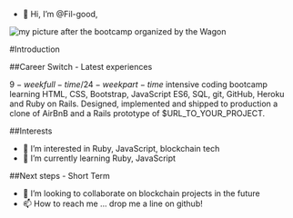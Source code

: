 - 👋 Hi, I’m @Fil-good,

![my picture after the bootcamp organized by the Wagon](https://res.cloudinary.com/dz243iddc/image/upload/v1638956641/WIN_20211207_11_26_21_Pro_ftrlpe.jpg)

#Introduction


##Career Switch - Latest experiences

$9-week full-time/24-week part-time$ intensive coding bootcamp learning HTML, CSS, Bootstrap, JavaScript ES6,
SQL, git, GitHub, Heroku and Ruby on Rails. Designed, implemented and shipped to
production a clone of AirBnB and a Rails prototype of $URL_TO_YOUR_PROJECT.

##Interests

- 👀 I’m interested in Ruby, JavaScript, blockchain tech
- 🌱 I’m currently learning Ruby, JavaScript

##Next steps - Short Term

- 💞️ I’m looking to collaborate on blockchain projects in the future
- 📫 How to reach me ... drop me a line on github!

<!---
Fil-good/Fil-good is a ✨ special ✨ repository because its `README.md` (this file) appears on your GitHub profile.
You can click the Preview link to take a look at your changes.
--->
